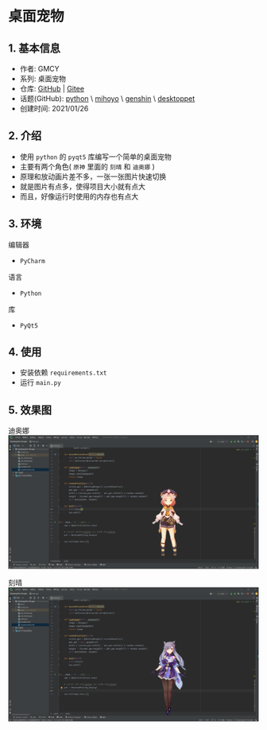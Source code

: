 # 桌面宠物

## 1. 基本信息

- 作者: GMCY
- 系列: 桌面宠物
- 仓库: [GitHub](https://github.com/GMCY2020/) | [Gitee](https://gitee.com/GMCY2020/)
- 话题(GitHub): [python](https://github.com/topics/python)  \ [mihoyo](https://github.com/topics/mihoyo) \ [genshin](https://github.com/topics/genshin)  \ [desktoppet](https://github.com/topics/desktoppet)
- 创建时间: 2021/01/26

## 2. 介绍

- 使用 `python` 的 `pyqt5` 库编写一个简单的桌面宠物
- 主要有两个角色( `原神` 里面的 `刻晴` 和 `迪奥娜` )
- 原理和放动画片差不多，一张一张图片快速切换
- 就是图片有点多，使得项目大小就有点大
- 而且，好像运行时使用的内存也有点大

## 3. 环境

编辑器
- `PyCharm`

语言
- `Python`

库
- `PyQt5`

## 4. 使用

- 安装依赖 `requirements.txt`
- 运行 `main.py`

## 5. 效果图

迪奥娜
![启动界面](docs/md-01.png)

刻晴
![启动界面](docs/md-02.png)